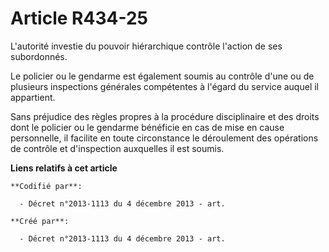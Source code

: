 # Article R434-25

L'autorité investie du pouvoir hiérarchique contrôle l'action de ses subordonnés.

Le policier ou le gendarme est également soumis au contrôle d'une ou de plusieurs inspections générales compétentes à l'égard
du service auquel il appartient.

Sans préjudice des règles propres à la procédure disciplinaire et des droits dont le policier ou le gendarme bénéficie en cas
de mise en cause personnelle, il facilite en toute circonstance le déroulement des opérations de contrôle et d'inspection
auxquelles il est soumis.

**Liens relatifs à cet article**

	**Codifié par**:

	  - Décret n°2013-1113 du 4 décembre 2013 - art.

	**Créé par**:

	  - Décret n°2013-1113 du 4 décembre 2013 - art.
